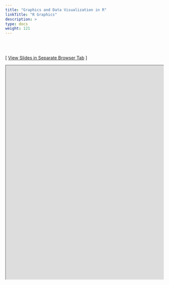 ```yaml
---
title: "Graphics and Data Visualization in R"
linkTitle: "R Graphics"
description: >
type: docs
weight: 121
---
```


<br></br>

[ <a href="https://girke.bioinformatics.ucr.edu/GEN242/custom/slides/rgraphics/rgraphics_slides.html" target="_blank">View Slides in Separate Browser Tab</a> ]

<div style="overflow:auto;">
<iframe src="https://girke.bioinformatics.ucr.edu/GEN242/custom/slides/rgraphics/rgraphics_slides.html" scrolling="yes", frameborder="3px solid black" width="1152" height="682" allowfullscreen="true" mozallowfullscreen="true" webkitallowfullscreen="true" style="width: 1100px"></iframe>
</div>


